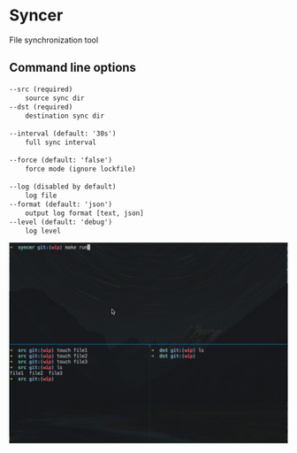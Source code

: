 # Syncer

File synchronization tool

## Command line options

```
--src (required)
    source sync dir
--dst (required)
    destination sync dir

--interval (default: '30s')
    full sync interval

--force (default: 'false')
    force mode (ignore lockfile)

--log (disabled by default)
    log file
--format (default: 'json')
    output log format [text, json]
--level (default: 'debug')
    log level
```

![](https://github.com/blankstatic/syncerd/blob/master/assets/demo.gif)

